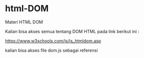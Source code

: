 # html-DOM

Materi HTML DOM

Kalian bisa akses semua tentang DOM HTML pada link berikut ini :

https://www.w3schools.com/js/js_htmldom.asp

kalian bisa akses file dom.js sebagai referensi
